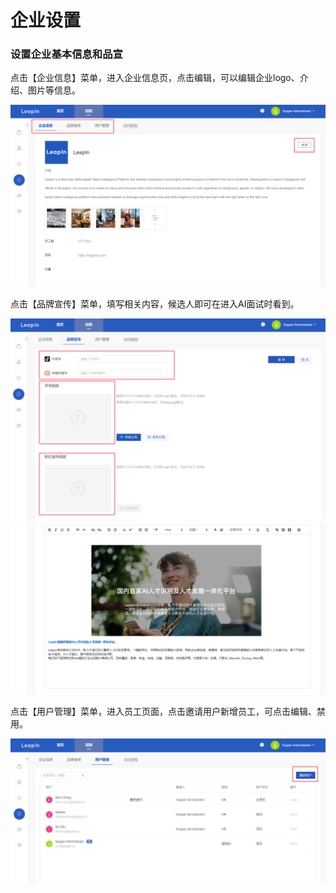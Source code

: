 # 企业设置

### 设置企业基本信息和品宣

点击【企业信息】菜单，进入企业信息页，点击编辑，可以编辑企业logo、介绍、图片等信息。

![](../../assets/img/company/setting_info.png)

点击【品牌宣传】菜单，填写相关内容，候选人即可在进入AI面试时看到。

![](../../assets/img/company/setting_branding.png)
![](../../assets/img/company/setting_branding1.png)

点击【用户管理】菜单，进入员工页面，点击邀请用户新增员工，可点击编辑、禁用。

![](../../assets/img/company/setting_user.png)
